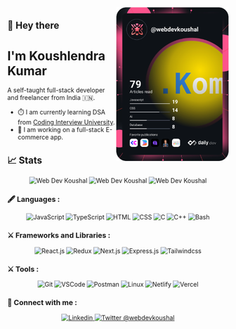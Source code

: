 <a href="https://app.daily.dev/DailyDevTips" target="_blank">
    <img
      width="256"
      align="right"
      src="https://github.com/Koushlendra-Kumar/Koushlendra-Kumar/blob/master/devcard.svg"
    />
</a>

## :wave: Hey there

# I'm Koushlendra Kumar
A self-taught full-stack developer and freelancer from India 🇮🇳.
+ ⏱️ I am currently learning DSA from [Coding Interview University](https://github.com/jwasham/coding-interview-university).
+  💼 I am working on a full-stack E-commerce app.
## :chart_with_upwards_trend: Stats
<p align="center"> 
    <img width="40%" src="https://github-stats-theta-umber.vercel.app/api/top-langs?username=koushlendra-kumar&show_icons=true&theme=dracula&title_color=ff8000&text_color=ffffff&bg_color=6a6a6a&locale=en&layout=compact&hide_border=true" alt="Web Dev Koushal" />  
    <img width="48%" src="https://github-stats-theta-umber.vercel.app/api?username=koushlendra-kumar&show_icons=true&theme=dracula&title_color=ff8000&text_color=ffffff&bg_color=6a6a6a&locale=en&hide_border=true" alt="Web Dev Koushal" /> 
    <img width="48%" src="https://github-readme-streak-stats.herokuapp.com/?user=koushlendra-kumar&theme=highcontrast&hide_border=true&exclude_days=sun" alt="Web Dev Koushal" /> 
</p>

### :fountain_pen: Languages :
<p align="center">
    <img src="https://skillicons.dev/icons?i=js" title='JavaScript' />
    <img src="https://skillicons.dev/icons?i=ts" title='TypeScript' />
    <img src="https://skillicons.dev/icons?i=html" title='HTML' />
    <img src="https://skillicons.dev/icons?i=css" title='CSS' />
    <img src="https://skillicons.dev/icons?i=c" title='C' />
    <img src="https://skillicons.dev/icons?i=cpp" title='C++' />
    <img src="https://skillicons.dev/icons?i=bash" title='Bash' />
</p>

### :crossed_swords: Frameworks and Libraries :
<p align="center">
    <img src="https://skillicons.dev/icons?i=react" title = 'React.js'/>
    <img src="https://skillicons.dev/icons?i=redux" title = 'Redux'/>
    <img src="https://skillicons.dev/icons?i=nextjs" title = 'Next.js'/>
    <img src="https://skillicons.dev/icons?i=express" title = 'Express.js' />
    <img src="https://skillicons.dev/icons?i=tailwind" title = 'Tailwindcss' />
</p>

### :crossed_swords: Tools :
<p align="center">
    <img src="https://skillicons.dev/icons?i=git" title='Git' />
    <img src="https://skillicons.dev/icons?i=vscode" title='VSCode' />
    <img src="https://skillicons.dev/icons?i=postman" title='Postman' />
    <img src="https://skillicons.dev/icons?i=linux" title='Linux' />
    <img src="https://skillicons.dev/icons?i=netlify" title='Netlify' />
    <img src="https://skillicons.dev/icons?i=vercel" title='Vercel' />
</p>

### :link: Connect with me :
<p align="center">
  <a href="https://www.linkedin.com/in/koushlendra-kumar-0b4118242/">
    <img src="https://skillicons.dev/icons?i=linkedin" title='Linkedin'/>
  </a>
    <a href="https://twitter.com/webdevkoushal">
    <img src="https://skillicons.dev/icons?i=twitter" title='Twitter @webdevkoushal'/>
  </a>
</p>
